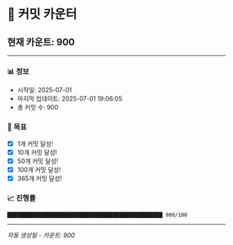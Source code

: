 # 🔢 커밋 카운터

## 현재 카운트: 900

---

### 📊 정보
- 시작일: 2025-07-01
- 마지막 업데이트: 2025-07-01 19:06:05
- 총 커밋 수: 900

### 🎯 목표
- [x] 1개 커밋 달성!
- [x] 10개 커밋 달성!
- [x] 50개 커밋 달성!
- [x] 100개 커밋 달성!
- [x] 365개 커밋 달성!

### 📈 진행률
```
██████████████████████████████████████████████████ 900/100
```

---
*자동 생성됨 - 카운트: 900*
